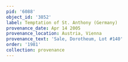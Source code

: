 ```yaml
---
pid: '6088'
object_id: '3852'
label: Temptation of St. Anthony (Germany)
provenance_date: Apr 14 2005
provenance_location: Austria, Vienna
provenance_text: 'Sale, Dorotheum, Lot #140'
order: '1981'
collection: provenance
---
```

